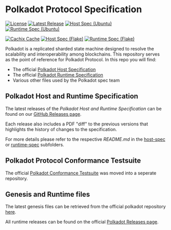 # Polkadot Protocol Specification

[![License](https://img.shields.io/github/license/w3f/polkadot-spec.svg)](https://github.com/w3f/polkadot-spec/blob/main/LICENSE)
[![Latest Release](https://img.shields.io/github/release/w3f/polkadot-spec.svg)](https://github.com/w3f/polkadot-spec/releases/latest)
[![Host Spec (Ubuntu)](https://github.com/w3f/polkadot-spec/actions/workflows/host-spec.deb.yml/badge.svg)](https://github.com/w3f/polkadot-spec/actions/workflows/host-spec.deb.yml)
[![Runtime Spec (Ubuntu)](https://github.com/w3f/polkadot-spec/actions/workflows/runtime-spec.deb.yml/badge.svg)](https://github.com/w3f/polkadot-spec/actions/workflows/runtime-spec.deb.yml)

[![Cachix Cache](https://img.shields.io/badge/cachix-w3fpkgs-blue.svg)](https://w3fpkgs.cachix.org)
[![Host Spec (Flake)](https://github.com/w3f/polkadot-spec/actions/workflows/host-spec.nix.yml/badge.svg)](https://github.com/w3f/polkadot-spec/actions/workflows/host-spec.nix.yml)
[![Runtime Spec (Flake)](https://github.com/w3f/polkadot-spec/actions/workflows/runtime-spec.nix.yml/badge.svg)](https://github.com/w3f/polkadot-spec/actions/workflows/runtime-spec.nix.yml)

Polkadot is a replicated sharded state machine designed to resolve the scalability and interoperability among blockchains. This repository serves as the point of reference for Polkadot Protocol. In this repo you will find:

- The official [Polkadot Host Specification](./host-spec/)
- The official [Polkadot Runtime Specification](./runtime-spec/)
- Various other files used by the Polkadot spec team

## Polkadot Host and Runtime Specification

The latest releases of the *Polkadot Host and Runtime Specification* can be found on our [GitHub Releases page](https://github.com/w3f/polkadot-spec/releases).

Each release also includes a PDF "diff" to the previous versions that highlights the history of changes to the specification.

For more details please refer to the respective *README.md* in the [host-spec](./host-spec/README.md) or [runtime-spec](./runtime-spec/README.md) subfolders.

## Polkadot Protocol Conformance Testsuite

The official [Polkadot Conformance Testsuite](https://github.com/w3f/polkadot-tests) was moved into a seperate repository.

## Genesis and Runtime files

The latest genesis files can be retrieved from the official polkadot repository [here](https://github.com/paritytech/polkadot/tree/master/node/service/res).

All runtime releases can be found on the official [Polkadot Releases page](https://github.com/paritytech/polkadot/releases).

